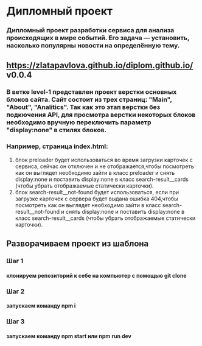 # Дипломный проект
### Дипломный проект разработки сервиса для анализа происходящих в мире событий. Его задача — установить, насколько популярны новости на определённую тему.
## https://zlatapavlova.github.io/diplom.github.io/ v0.0.4
### В ветке level-1 представлен проект верстки основных блоков сайта. Сайт состоит из трех страниц: "Main", "About", "Analitics". Так как это этап верстки без подкючения API, для просмотра верстки некоторых блоков необходимо вручную переключить параметр "display:none" в стилях блоков.
### Например, cтраница index.html:
1) блок preloader будет использоваться во время загрузки карточек с сервиса, сейчас он отключен и не отображается,чтобы посмотреть как он выглядет необходимо зайти в класс preloader и снять display:none и поставить display:none в класс search-result__cards (чтобы убрать отображаемые статически карточки).
2) блок search-result__not-found будет использоваться, если при загрузке карточек с сервера будет выдана ошибка 404,чтобы посмотреть как он выглядет необходимо зайти в класс search-result__not-found и снять display:none и поставить display:none в класс search-result__cards (чтобы убрать отображаемые статически карточки).
## Разворачиваем проект из шаблона
### Шаг 1 
#### клонируем репозиторий к себе на компьютер с помощью git clone
### Шаг 2
#### запускаем команду npm i
### Шаг 3
#### запускаем команду npm start или npm run dev
